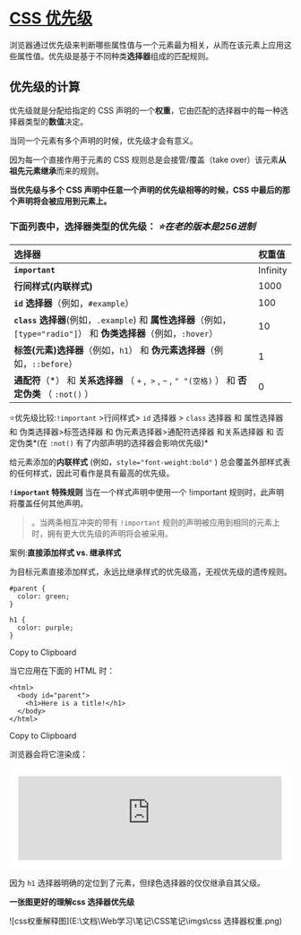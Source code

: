 # [CSS 优先级](https://developer.mozilla.org/zh-CN/docs/Web/CSS/Specificity)

浏览器通过优先级来判断哪些属性值与一个元素最为相关，从而在该元素上应用这些属性值。优先级是基于不同种类**选择器**组成的匹配规则。

## 优先级的计算

优先级就是分配给指定的 CSS 声明的一个**权重**，它由匹配的选择器中的每一种选择器类型的**数值**决定。

当同一个元素有多个声明的时候，优先级才会有意义。

因为每一个直接作用于元素的 CSS 规则总是会接管/覆盖（take over）该元素**从祖先元素继承**而来的规则。

 **当优先级与多个 CSS 声明中任意一个声明的优先级相等的时候，CSS 中最后的那个声明将会被应用到元素上。**

### 下面列表中，选择器类型的优先级： *⭐在老的版本是256进制*
|选择器|权重值|
| :--- | :---- |
|**`important`**|Infinity|
|**行间样式(内联样式)**|1000|
|**`id` 选择器**（例如，`#example`）|100|
|**`class` 选择器**(例如，`.example`) 和 **属性选择器**（例如，`[type="radio"]`） 和 **伪类选择器**（例如，`:hover`）|10|
|**标签(元素)选择器**（例如，`h1`） 和 **伪元素选择器**（例如，`::before`）|1|
|**通配符**（*） 和 **关系选择器** （ `+` ,` >` , `~` , `" "(空格)` ） 和 **否定伪类** （ `:not()` ）|0|

⭐优先级比较:`!important` >行间样式> `id` 选择器 > `class` 选择器 和 属性选择器 和 伪类选择器>标签选择器 和 伪元素选择器>通配符选择器 和关系选择器 和 否定伪类*(在 `:not()` 有了内部声明的选择器会影响优先级)*

给元素添加的**内联样式** (例如，`style="font-weight:bold"` ) 总会覆盖外部样式表的任何样式，因此可看作是具有最高的优先级。

**`!important` 特殊规则**
当在一个样式声明中使用一个 !important 规则时，此声明将覆盖任何其他声明。

> 。当两条相互冲突的带有 `!important` 规则的声明被应用到相同的元素上时，拥有更大优先级的声明将会被采用。

案例:**直接添加样式 vs. 继承样式**

为目标元素直接添加样式，永远比继承样式的优先级高，无视优先级的遗传规则。

```
#parent {
  color: green;
}

h1 {
  color: purple;
}
```

Copy to Clipboard

当它应用在下面的 HTML 时：

```
<html>
  <body id="parent">
    <h1>Here is a title!</h1>
  </body>
</html>
```

Copy to Clipboard

浏览器会将它渲染成：

<iframe class="sample-code-frame" title="直接添加样式 vs. 继承样式 sample" id="frame_直接添加样式_vs._继承样式" src="https://yari-demos.prod.mdn.mozit.cloud/zh-CN/docs/Web/CSS/Specificity/_sample_.%E7%9B%B4%E6%8E%A5%E6%B7%BB%E5%8A%A0%E6%A0%B7%E5%BC%8F_vs._%E7%BB%A7%E6%89%BF%E6%A0%B7%E5%BC%8F.html" loading="lazy" style="box-sizing: content-box; border: 1px solid var(--border-primary); max-width: 100%; width: calc((100% - 2rem) - 2px); background: rgb(255, 255, 255); border-radius: var(--elem-radius); padding: 1rem;"></iframe>

因为 `h1` 选择器明确的定位到了元素，但绿色选择器的仅仅继承自其父级。

**一张图更好的理解css 选择器优先级**

![css权重解释图](E:\文档\Web学习\笔记\CSS笔记\imgs\css 选择器权重.png)

